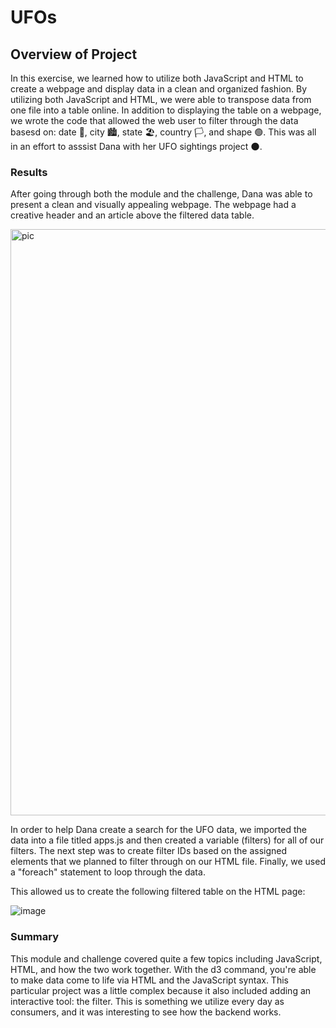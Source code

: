 # UFOs

## Overview of Project
In this exercise, we learned how to utilize both JavaScript and HTML to create a webpage and display data in a clean and organized fashion. By utilizing both JavaScript and HTML, we were able to transpose data from one file into a table online. In addition to displaying the table on a webpage, we wrote the code that allowed the web user to filter through the data basesd on: date 📅, city 🏙️, state 🏖️, country 🏳️, and shape 🟢. This was all in an effort to asssist Dana with her UFO sightings project 🌑.

### Results
After going through both the module and the challenge, Dana was able to present a clean and visually appealing webpage. The webpage had a creative header and an article above the filtered data table. 

<img width="938" alt="pic" src="https://user-images.githubusercontent.com/88783255/140665418-9526e7de-4120-4405-a642-7df301cf19a5.PNG">

In order to help Dana create a search for the UFO data, we imported the data into a file titled apps.js and then created a variable (filters) for all of our filters. The next step was to create filter IDs based on the assigned elements that we planned to filter through on our HTML file. Finally, we used a "foreach" statement to loop through the data.

This allowed us to create the following filtered table on the HTML page:

![image](https://user-images.githubusercontent.com/88783255/140665586-6c25191e-abe9-41f8-bb04-445078f50802.png)

### Summary
This module and challenge covered quite a few topics including JavaScript, HTML, and how the two work together. With the d3 command, you're able to make data come to life via HTML and the JavaScript syntax. This particular project was a little complex because it also included adding an interactive tool: the filter. This is something we utilize every day as consumers, and it was interesting to see how the backend works.
